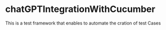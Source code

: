 # chatGPTIntegrationWithCucumber
This is a test framework that enables to automate the cration of test Cases
